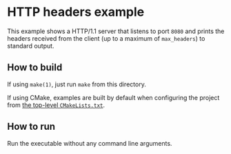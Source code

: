 # HTTP headers example

This example shows a HTTP/1.1 server that listens to port `8080` and prints
the headers received from the client (up to a maximum of `max_headers`) to
standard output.

## How to build

If using `make(1)`, just run `make` from this directory.

If using CMake, examples are built by default when configuring the project
from [the top-level `CMakeLists.txt`](../../CMakeLists.txt).

## How to run

Run the executable without any command line arguments.
